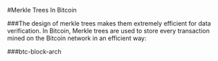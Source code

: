 #Merkle Trees In Bitcoin

###The design of merkle trees makes them extremely efficient for data verification. In Bitcoin, Merkle trees are used to store every transaction mined on the Bitcoin network in an efficient way:

###btc-block-arch



